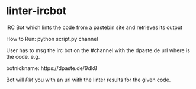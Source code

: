 # linter-ircbot

IRC Bot which lints the code from a pastebin site and retrieves its output

<p>How to Run:
  <span>python script.py channel</span></p>

User has to msg the irc bot on the #channel with the dpaste.de url where is the code.
e.g.
  <p>botnickname: https://dpaste.de/9dk8</p>

Bot will *PM* you with an url with the linter results for the given code.
